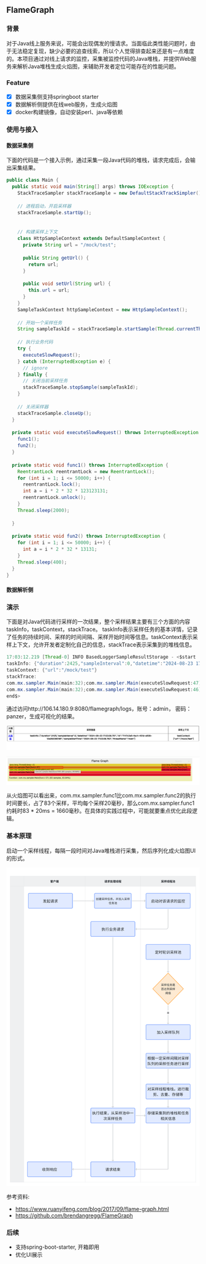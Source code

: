 ## FlameGraph

### 背景

对于Java线上服务来说，可能会出现偶发的慢请求。当面临此类性能问题时，由于无法稳定复现，缺少必要的追查线索，所以个人觉得排查起来还是有一点难度的。本项目通过对线上请求的监控，采集被监控代码的Java堆栈，并提供Web服务来解析Java堆栈生成火焰图，来辅助开发者定位可能存在的性能问题。

### Feature
- [x] 数据采集侧支持springboot starter
- [x] 数据解析侧提供在线web服务，生成火焰图
- [x] docker构建镜像，自动安装perl、java等依赖

### 使用与接入

#### 数据采集侧
下面的代码是一个接入示例，通过采集一段Java代码的堆栈，请求完成后，会输出采集结果。

~~~Java
public class Main {
  public static void main(String[] args) throws IOException {
    StackTraceSampler stackTraceSample = new DefaultStackTrackSimpler();
    
    // 进程启动，开启采样器
    stackTraceSample.startUp();
    
    
    // 构建采样上下文
    class HttpSampleContext extends DefaultSampleContext {
      private String url = "/mock/test";
      
      public String getUrl() {
        return url;
      }
      
      public void setUrl(String url) {
        this.url = url;
      }
    }
    SampleTaskContext httpSampleContext = new HttpSampleContext();
    
    // 开始一个采样任务
    String sampleTaskId = stackTraceSample.startSample(Thread.currentThread(), httpSampleContext);
    
    // 执行业务代码
    try {
      executeSlowRequest();
    } catch (InterruptedException e) {
      // ignore
    } finally {
      // 关闭当前采样任务
      stackTraceSample.stopSample(sampleTaskId);
    }
    
    // 关闭采样器
    stackTraceSample.closeUp();
  }

  private static void executeSlowRequest() throws InterruptedException {
    func1();
    fun2();
  }
  
  private static void func1() throws InterruptedException {
    ReentrantLock reentrantLock = new ReentrantLock();
    for (int i = 1; i <= 50000; i++) {
      reentrantLock.lock();
      int a = i * 2 * 32 * 123123131;
      reentrantLock.unlock();
    }
    Thread.sleep(2000);
    
  }
  
  private static void fun2() throws InterruptedException {
    for (int i = 1; i <= 50000; i++) {
      int a = i * 2 * 32 * 13131;
    }
    Thread.sleep(400);
  }
}
~~~


#### 数据解析侧

### 演示
下面是对Java代码进行采样的一次结果，整个采样结果主要有三个方面的内容taskInfo，taskContext，stackTrace。 taskInfo表示采样任务的基本详情，记录了任务的持续时间、采样的时间间隔、采样开始时间等信息。taskContext表示采样上下文，允许开发者定制化自己的信息，stackTrace表示采集到的堆栈信息。

```java
17:03:12.219 [Thread-0] INFO BasedLoggerSampleResultStorage - <$start
taskInfo: {"duration":2425,"sampleInterval":0,"datetime":"2024-08-23 17:03:09.751","id":"7147c2a5-fac4-401d-a508-12a292380195","sampleStartTime":"2024-08-23 17:03:09.783","threadName":"main"}
taskContext: {"url":"/mock/test"}
stackTrace:
com.mx.sampler.Main(main:32);com.mx.sampler.Main(executeSlowRequest:47);com.mx.sampler.Main(fun2:65);java.lang.Thread(sleep:-2); 16
com.mx.sampler.Main(main:32);com.mx.sampler.Main(executeSlowRequest:46);com.mx.sampler.Main(func1:57);java.lang.Thread(sleep:-2); 83
end$>
```



通过访问http://106.14.180.9:8080/flamegraph/logs，账号：admin， 密码：panzer，生成可视化的结果。

![image-20240824125717630](/sample-result.png)

![image-20240823174702139](/flame-graph-demo.png)



从火焰图可以看出来，com.mx.sampler.func1比com.mx.sampler.func2的执行时间要长，占了83个采样，平均每个采样20毫秒，那么com.mx.sampler.func1约耗时83 * 20ms = 1660毫秒。在具体的实践过程中，可能就要重点优化此段逻辑。



### 基本原理
启动一个采样线程，每隔一段时间对Java堆栈进行采集，然后序列化成火焰图UI的形式。

![sample-diagram](/sample-diagram.png)

参考资料:
- https://www.ruanyifeng.com/blog/2017/09/flame-graph.html
- https://github.com/brendangregg/FlameGraph

### 后续

- 支持spring-boot-starter, 开箱即用
- 优化UI展示
